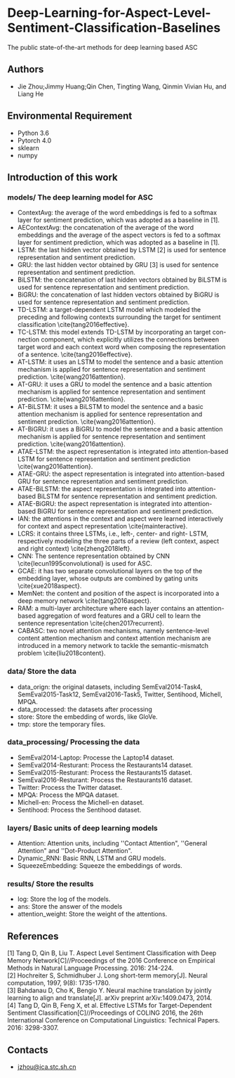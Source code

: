 # Deep-Learning-for-Aspect-Level-Sentiment-Classification-Baselines
The public state-of-the-art methods for deep learning based ASC

## Authors
 - Jie Zhou;Jimmy Huang;Qin Chen, Tingting Wang, Qinmin Vivian Hu, and Liang He

## Environmental Requirement
- Python 3.6
- Pytorch 4.0
- sklearn
- numpy

## Introduction of this work
### models/  The deep learning model for ASC
 - ContextAvg: the average of the word embeddings is fed to a softmax layer for sentiment prediction, which was adopted as a baseline in [1].
 - AEContextAvg: the concatenation of the average of the word embeddings and the average of the aspect vectors is fed to a softmax layer for sentiment prediction, which was adopted as a baseline in [1].
 - LSTM: the last hidden vector obtained by LSTM [2] is used for sentence representation and sentiment prediction. 
 - GRU: the last hidden vector obtained by GRU [3] is used for sentence representation and sentiment prediction.
 - BiLSTM: the concatenation of last hidden vectors obtained by BiLSTM is used for sentence representation and sentiment prediction.
 - BiGRU: the concatenation of last hidden vectors obtained by BiGRU is used for sentence representation and sentiment prediction.
 - TD-LSTM: a target-dependent LSTM model which modeled the preceding and following contexts surrounding the target for sentiment classification \cite{tang2016effective}.
 - TC-LSTM: this model extends TD-LSTM by incorporating an target con- nection component, which explicitly utilizes the connections between target word and each context word when composing the representation of a sentence. \cite{tang2016effective}.
 - AT-LSTM: it uses an LSTM to model the sentence and a basic attention mechanism is applied for sentence representation and sentiment prediction. \cite{wang2016attention}.
 - AT-GRU: it uses a GRU to model the sentence and a basic attention mechanism is applied for sentence representation and sentiment prediction. \cite{wang2016attention}.
 - AT-BiLSTM: it uses a BiLSTM to model the sentence and a basic attention mechanism is applied for sentence representation and sentiment prediction. \cite{wang2016attention}.
 - AT-BiGRU: it uses a BiGRU to model the sentence and a basic attention mechanism is applied for sentence representation and sentiment prediction. \cite{wang2016attention}.
 - ATAE-LSTM: the aspect representation is integrated into attention-based LSTM for sentence representation and sentiment prediction \cite{wang2016attention}.
 - ATAE-GRU: the aspect representation is integrated into attention-based GRU for sentence representation and sentiment prediction.
 - ATAE-BiLSTM: the aspect representation is integrated into attention-based BiLSTM for sentence representation and sentiment prediction.
 - ATAE-BiGRU: the aspect representation is integrated into attention-based BiGRU for sentence representation and sentiment prediction.
 - IAN: the attentions in the context and aspect were learned interactively for context and aspect representation \cite{mainteractive}. 
 - LCRS: it contains three LSTMs, i.e., left-, center- and right- LSTM, respectively modeling the three parts of a review (left context, aspect and right context) \cite{zheng2018left}.
 - CNN: The sentence representation obtained by CNN \cite{lecun1995convolutional} is used for ASC.
 - GCAE: it has two separate convolutional layers on the top of the embedding layer, whose outputs are combined by gating units \cite{xue2018aspect}.
 - MemNet: the content and position of the aspect is incorporated into a deep memory network \cite{tang2016aspect}.
 - RAM: a multi-layer architecture where each layer contains an attention-based aggregation of word features and a GRU cell to learn the sentence representation \cite{chen2017recurrent}. 
 - CABASC: two novel attention mechanisms, namely sentence-level content attention mechanism and context attention mechanism are introduced in a memory network to tackle the semantic-mismatch problem \cite{liu2018content}.
### data/  Store the data
 - data_orign: the original datasets, including SemEval2014-Task4, SemEval2015-Task12, SemEval2016-Task5, Twitter, Sentihood, Michell, MPQA.
 - data_processed: the datasets after processing
 - store: Store the embedding of words, like GloVe.
 - tmp: store the temporary files.
### data_processing/  Processing the data
 - SemEval2014-Laptop: Processe the Laptop14 dataset.
 - SemEval2014-Resturant: Process the Restaurants14 dataset.
 - SemEval2015-Resturant: Process the Restaurants15 dataset.
 - SemEval2016-Resturant: Process the Restaurants16 dataset.
 - Twitter: Process the Twitter dataset.
 - MPQA: Process the MPQA dataset.
 - Michell-en: Process the Michell-en dataset.
 - Sentihood: Process the Sentihood dataset.
### layers/ Basic units of deep learning models
 - Attention: Attention units, including ''Contact Attention", ''General Attention" and ''Dot-Product Attention".
 - Dynamic_RNN: Basic RNN, LSTM and GRU models.
 - SqueezeEmbedding: Squeeze the embeddings of words.
### results/ Store the results
 - log: Store the log of the models.
 - ans: Store the answer of the models
 - attention_weight: Store the weight of the attentions.

## References
[1] Tang D, Qin B, Liu T. Aspect Level Sentiment Classification with Deep Memory Network[C]//Proceedings of the 2016 Conference on Empirical Methods in Natural Language Processing. 2016: 214-224.<br>
[2] Hochreiter S, Schmidhuber J. Long short-term memory[J]. Neural computation, 1997, 9(8): 1735-1780.<br>
[3] Bahdanau D, Cho K, Bengio Y. Neural machine translation by jointly learning to align and translate[J]. arXiv preprint arXiv:1409.0473, 2014.  <br>
[4] Tang D, Qin B, Feng X, et al. Effective LSTMs for Target-Dependent Sentiment Classification[C]//Proceedings of COLING 2016, the 26th International Conference on Computational Linguistics: Technical Papers. 2016: 3298-3307.  <br>

## Contacts
- jzhou@ica.stc.sh.cn
